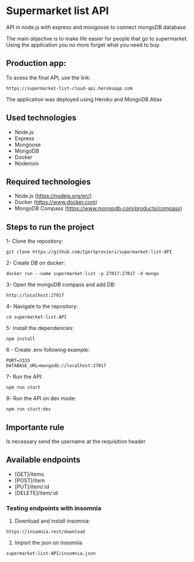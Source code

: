 # Supermarket list API

API in node.js with express and mongoose to connect mongoDB database

The main objective is to make life easier for people that go to supermarket. Using the application you no more forget what you need to buy.

## Production app:

To acess the final API, use the link:

```
https://supermarket-list-cloud-api.herokuapp.com
```

The application was deployed using Heroku and MongoDB Atlas

## Used technologies

- Node.js
- Express
- Mongoose
- MongoDB
- Docker
- Nodemon

## Required technologies

- Node.js (https://nodejs.org/en/)
- Docker (https://www.docker.com)
- MongoDB Compass (https://www.mongodb.com/products/compass)

## Steps to run the project

1- Clone the repository:

```
git clone https://github.com/IgorSprovieri/supermarket-list-API
```

2- Create DB on docker:

```
docker run --name supermarket-list -p 27017:27017 -d mongo
```

3- Open the mongoDB compass and add DB:

```
http://localhost:27017
```

4- Navigate to the repository:

```
cd supermarket-list-API
```

5- Install the dependencies:

```
npm install
```

6 - Create .env following example:

```
PORT=3333
DATABASE_URL=mongodb://localhost:27017
```

7- Run the API:

```
npm run start
```

8- Run the API on dev mode:

```
npm run start:dev
```

## Importante rule

Is necessary send the username at the requisition header

## Available endpoints

- [GET]/items
- [POST]/item
- [PUT]/item/:id
- [DELETE]/item/:id

### Testing endpoints with insomnia

1. Download and install insomnia:

```
https://insomnia.rest/download
```

2. Import the json on insomnia

```
supermarket-list-API/insomnia.json
```
